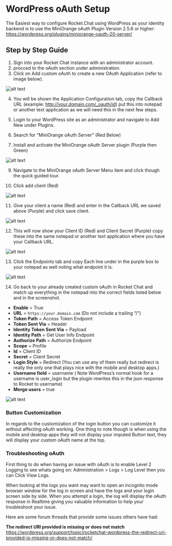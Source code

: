 # WordPress oAuth Setup

The Easiest way to configure Rocket.Chat using WordPress as your identity backend is to use the MiniOrange oAuth Plugin Version 2.5.6 or higher: <https://wordpress.org/plugins/miniorange-oauth-20-server/>

## Step by Step Guide

1) Sign into your Rocket Chat instance with an administrator account.
2) procced to the oAuth section under administration.
3) Click on Add custom oAuth to create a new OAuth Application (refer to image below).

![alt text](https://savvymatthew.sfo2.cdn.digitaloceanspaces.com/rocketchat-docs/rct-oauth-step-03.png)

4) You will be shown the Application Configuration tab, copy the Callback URL (example: http://your.domain.com/_oauth/id) put this into notepad or another text application as we will need this in the next few steps.

6) Login to your WordPress site as an administrator and navigate to Add New under Plugins.

7) Search for "MiniOrange oAuth Server" (Red Below)

8) Install and activate the MiniOrange oAuth Server plugin (Purple then Green)

![alt text](https://savvymatthew.sfo2.cdn.digitaloceanspaces.com/rocketchat-docs/rct-oauth-step-8.png)

9) Navigate to the MiniOrange oAuth Server Menu item and click though the quick guided tour.

10) Click add client (Red)

![alt text](https://savvymatthew.sfo2.cdn.digitaloceanspaces.com/rocketchat-docs/rct-oauth-step-10.png)

11) Give your client a name (Red) and enter in the Callback URL we saved above (Purple) and click save client.

![alt text](https://savvymatthew.sfo2.cdn.digitaloceanspaces.com/rocketchat-docs/rct-oauth-step-11.png)

12) This will now show your Client ID (Red) and Client Secret (Purple) copy these into the same notepad or another text application where you have your Callback URL.

![alt text](https://savvymatthew.sfo2.cdn.digitaloceanspaces.com/rocketchat-docs/rct-oauth-step-12.png)

13) Click the Endpoints tab and copy Each line under in the purple box to your notepad as well noting what endpoint it is.

![alt text](https://savvymatthew.sfo2.cdn.digitaloceanspaces.com/rocketchat-docs/rct-oauth-step-13.png)

14) Go back to your already created custom oAuth in Rocket Chat and match up everything in the notepad into the correct fields listed below and in the screenshot.
 - **Enable** = True
 - **URL** = `https://your.domain.com` (Do not include a trailing “/”)
 - **Token Path** = Access Token Endpoint
 - **Token Sent Via** = Header
 - **Identity Token Sent Via** = Payload
 - **Identity Path** = Get User Info Endpoint
 - **Authorize Path** = Authorize Endpoint
 - **Scope** = Profile
 - **Id** = Client ID
 - **Secret** = Client Secret
 - **Login Style** = Redirect (You can use any of them really but redirect is really the only one that plays nice with the mobile and desktop apps.)
 - **Username field** =  username ( Note WordPress’s normal hook for a username is user_login but the plugin rewrites this in the json response to Rocket to username)
 - **Merge users** = true

![alt text](https://savvymatthew.sfo2.cdn.digitaloceanspaces.com/rocketchat-docs/rct-oauth-step-14.png)

### Button Customization
In regards to the customization of the login button you can customize it without affecting oAuth working. One thing to note though is when using the mobile and desktop apps they will not display your imputed Button text, they will display your custom oAuth name at the top.

### Troubleshooting oAuth
First thing to do when having an issue with oAuth is to enable Level 2 Logging to see whats going on:
Administration > Logs > Log Level then you can Click View Logs.

When looking at the logs you want may want to open an incognito mode browser window for the log in screen and have the logs and your login screen side by side. When you attempt a login, the log will display the oAuth response in Realtime giving you valuable information to help your troubleshoot your issue.

Here are some forum threads that provide some issues others have had:

**The redirect URI provided is missing or does not match**
<https://wordpress.org/support/topic/rocketchat-wordpress-the-redirect-uri-provided-is-missing-or-does-not-match/>
